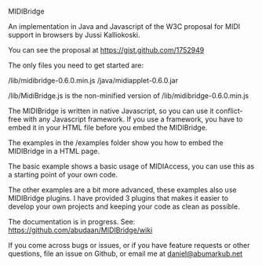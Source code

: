 MIDIBridge


An implementation in Java and Javascript of the W3C proposal for MIDI support in browsers by Jussi Kalliokoski.

You can see the proposal at https://gist.github.com/1752949


The only files you need to get started are:

/lib/midibridge-0.6.0.min.js
/java/midiapplet-0.6.0.jar

/lib/MidiBridge.js is the non-minified version of /lib/midibridge-0.6.0.min.js


The MIDIBridge is written in native Javascript, so you can use it conflict-free with any Javascript framework. If you use a framework, you have to embed it in your HTML file before you embed the MIDIBridge. 

The examples in the /examples folder show you how to embed the MIDIBridge in a HTML page. 

The basic example shows a basic usage of MIDIAccess, you can use this as a starting point of your own code.

The other examples are a bit more advanced, these examples also use MIDIBridge plugins. I have provided 3 plugins that makes it easier to develop your own projects and keeping your code as clean as possible.


The documentation is in progress. See: https://github.com/abudaan/MIDIBridge/wiki


If you come across bugs or issues, or if you have feature requests or other questions, file an issue on Github, or email me at daniel@abumarkub.net

